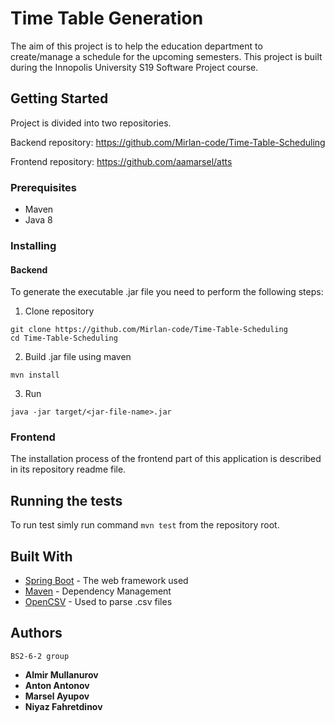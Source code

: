 # Time Table Generation

The aim of this project is to help the education department to create/manage a schedule for the upcoming semesters. This project is built during the Innopolis University S19 Software Project course.

## Getting Started

Project is divided into two repositories.

Backend repository: https://github.com/Mirlan-code/Time-Table-Scheduling

Frontend repository: https://github.com/aamarsel/atts

### Prerequisites

- Maven
- Java 8


### Installing

#### Backend

To generate the executable .jar file you need to perform the following steps: 

1. Clone repository 
```
git clone https://github.com/Mirlan-code/Time-Table-Scheduling
cd Time-Table-Scheduling
```
2. Build .jar file using maven
```
mvn install
```
3. Run
```
java -jar target/<jar-file-name>.jar
```

### Frontend

The installation process of the frontend part of this application is described in its repository readme file.

## Running the tests

To run test simly run command `mvn test` from the repository root.

## Built With

* [Spring Boot](https://spring.io/projects/spring-boot) - The web framework used
* [Maven](https://maven.apache.org/) - Dependency Management
* [OpenCSV](http://opencsv.sourceforge.net/) - Used to parse .csv files

## Authors

```
BS2-6-2 group
```
* **Almir Mullanurov**
* **Anton Antonov**
* **Marsel Ayupov**
* **Niyaz Fahretdinov**


